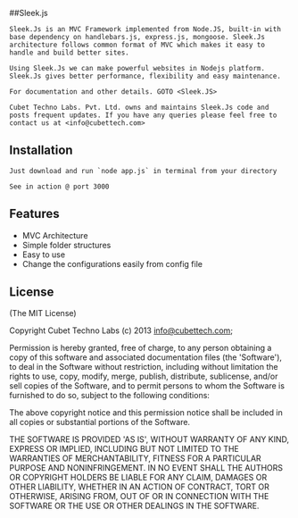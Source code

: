 ##Sleek.js

    Sleek.Js is an MVC Framework implemented from Node.JS, built-in with base dependency on handlebars.js, express.js, mongoose. Sleek.Js architecture follows common format of MVC which makes it easy to handle and build better sites.

    Using Sleek.Js we can make powerful websites in Nodejs platform. Sleek.Js gives better performance, flexibility and easy maintenance.

    For documentation and other details. GOTO <Sleek.JS>

    Cubet Techno Labs. Pvt. Ltd. owns and maintains Sleek.Js code and posts frequent updates. If you have any queries please feel free to contact us at <info@cubettech.com>

## Installation

    Just download and run `node app.js` in terminal from your directory
    
    See in action @ port 3000

## Features

  * MVC Architecture
  * Simple folder structures
  * Easy to use 
  * Change the configurations easily from config file


## License

(The MIT License)

Copyright Cubet Techno Labs (c) 2013  <info@cubettech.com>;

Permission is hereby granted, free of charge, to any person obtaining
a copy of this software and associated documentation files (the
'Software'), to deal in the Software without restriction, including
without limitation the rights to use, copy, modify, merge, publish,
distribute, sublicense, and/or sell copies of the Software, and to
permit persons to whom the Software is furnished to do so, subject to
the following conditions:

The above copyright notice and this permission notice shall be
included in all copies or substantial portions of the Software.

THE SOFTWARE IS PROVIDED 'AS IS', WITHOUT WARRANTY OF ANY KIND,
EXPRESS OR IMPLIED, INCLUDING BUT NOT LIMITED TO THE WARRANTIES OF
MERCHANTABILITY, FITNESS FOR A PARTICULAR PURPOSE AND NONINFRINGEMENT.
IN NO EVENT SHALL THE AUTHORS OR COPYRIGHT HOLDERS BE LIABLE FOR ANY
CLAIM, DAMAGES OR OTHER LIABILITY, WHETHER IN AN ACTION OF CONTRACT,
TORT OR OTHERWISE, ARISING FROM, OUT OF OR IN CONNECTION WITH THE
SOFTWARE OR THE USE OR OTHER DEALINGS IN THE SOFTWARE.
